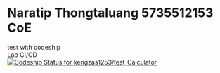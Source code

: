 # Naratip Thongtaluang 5735512153 CoE
test with codeship</br>
Lab CI/CD</br>
[![Codeship Status for kengzas1253/test_Calculator](https://app.codeship.com/projects/dbb37ed0-e44e-0137-2852-0ac16517213a/status?branch=master)](https://app.codeship.com/projects/373249)

